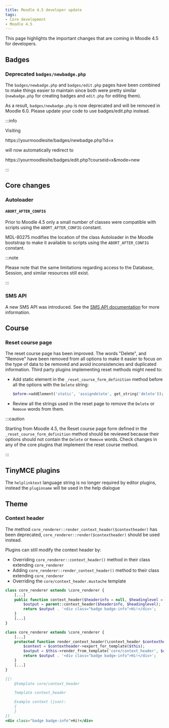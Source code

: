 ```yaml
---
title: Moodle 4.5 developer update
tags:
- Core development
- Moodle 4.5
---
```


<!-- markdownlint-disable no-inline-html -->

This page highlights the important changes that are coming in Moodle 4.5 for developers.

## Badges

### Deprecated `badges/newbadge.php`

The `badges/newbadge.php` and `badges/edit.php` pages have been combined to make things easier to maintain since both were pretty similar (`newbadge.php` for creating badges and `edit.php` for editing them).

As a result, `badges/newbadge.php` is now deprecated and will be removed in Moodle 6.0. Please update your code to use badges/edit.php instead.

:::info

Visiting

https://yourmoodlesite/badges/newbadge.php?id=x

will now automatically redirect to

https://yourmoodlesite/badges/edit.php?courseid=x&mode=new

:::

## Core changes

### Autoloader

#### `ABORT_AFTER_CONFIG`

<Since version="4.4" issueNumber="MDL-80275" />

Prior to Moodle 4.5 only a small number of classes were compatible with scripts using the `ABORT_AFTER_CONFIG` constant.

MDL-80275 modifies the location of the class Autoloader in the Moodle bootstrap to make it available to scripts using the `ABORT_AFTER_CONFIG` constant.

:::note

Please note that the same limitations regarding access to the Database, Session, and similar resources still exist.

:::

### SMS API

A new SMS API was introduced. See the [SMS API documentation](./apis/subsystems/sms/index.md) for more information.

## Course

### Reset course page

The reset course page has been improved. The words "Delete", and "Remove" have been removed from all options to make it easier to focus on the type of data to be removed and avoid inconsistencies and duplicated information.
Third party plugins implementing reset methods might need to:

- Add static element in the `_reset_course_form_definition` method before all the options with the `Delete` string:

    ```php
    $mform->addElement('static', 'assigndelete', get_string('delete'));
    ```

- Review all the strings used in the reset page to remove the `Delete` or `Remove` words from them.

:::caution

Starting from Moodle 4.5, the Reset course page form defined in the `_reset_course_form_definition` method should be reviewed because their options should not contain the `Delete` or `Remove` words.
Check changes in any of the core plugins that implement the reset course method.

:::

## TinyMCE plugins

The `helplinktext` language string is no longer required by editor plugins, instead the `pluginname` will be used in the help dialogue

## Theme

### Context header

<Since version="4.5" issueNumber="MDL-82160" />

The method `core_renderer::render_context_header($contextheader)` has been deprecated, `core_renderer::render($contextheader)` should be used instead.

Plugins can still modify the context header by:

- Overriding `core_renderer::context_header()` method in their class extending `core_renderer`
- Adding `core_renderer::render_context_header()` method to their class extending `core_renderer`
- Overriding the `core/context_header.mustache` template

<Tabs>

<TabItem value="context_header" label="context_header()">

```php title="theme/example/classes/output/core_renderer.php"
class core_renderer extends \core_renderer {
    [...]
    public function context_header($headerinfo = null, $headinglevel = 1): string {
        $output = parent::context_header($headerinfo, $headinglevel);
        return $output . '<div class="badge badge-info">Hi!</div>';
    }
    [...]
}
```

</TabItem>

<TabItem value="render_context_header" label="render_context_header()">

```php title="theme/example/classes/output/core_renderer.php"
class core_renderer extends \core_renderer {
    [...]
    protected function render_context_header(\context_header $contextheader) {
        $context = $contextheader->export_for_template($this);
        $output = $this->render_from_template('core/context_header', $context);
        return $output . '<div class="badge badge-info">Hi!</div>';
    }
    [...]
}
```

</TabItem>

<TabItem value="template" label="Template">

```mustache title="theme/example/templates/core/context_header.mustache"
{{!
    @template core/context_header

    Template context_header

    Example context (json):
    {
    }
}}
<div class="badge badge-info">Hi!</div>
```

</TabItem>

</Tabs>
